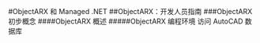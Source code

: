#ObjectARX 和 Managed .NET
##ObjectARX：开发人员指南
###ObjectARX 初步概念
####ObjectARX 概述
#####ObjectARX 编程环境
访问 AutoCAD 数据库
